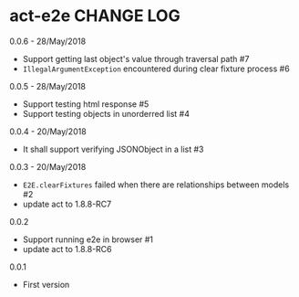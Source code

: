 # act-e2e CHANGE LOG

0.0.6 - 28/May/2018
* Support getting last object's value through traversal path #7
* `IllegalArgumentException` encountered during clear fixture process #6

0.0.5 - 28/May/2018
* Support testing html response #5
* Support testing objects in unorderred list #4

0.0.4 - 20/May/2018
* It shall support verifying JSONObject in a list #3

0.0.3 - 20/May/2018
* `E2E.clearFixtures` failed when there are relationships between models #2
* update act to 1.8.8-RC7

0.0.2
* Support running e2e in browser #1
* update act to 1.8.8-RC6

0.0.1
* First version
